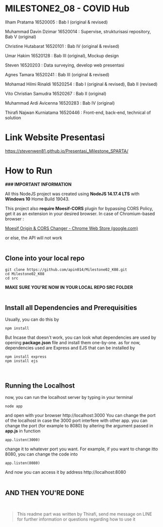# MILESTONE2_08 - COVID Hub
Ilham Pratama 16520005              : Bab I (original & revised)

Muhammad Davin Dzimar 16520014      : Supervise, strukturisasi repository, Bab V (original)

Christine Hutabarat 16520101        : Bab IV (original & revised)

Umar Hakim 16520128                 : Bab III (original), Mockup design

Steven 16520203                     : Data surveying, develop web presentasi

Agnes Tamara 16520241               : Bab III (original & revised)

Mohamad Hilmi Rinaldi 16520254      : Bab I (original & revised), Bab II (revised)

Vito Christian Samudra 16520267     : Bab II (original)

Muhammad Ardi Avicenna 16520283     : Bab IV (original)

Thirafi Najwan Kurniatama 16520446  : Front-end, back-end, technical of solution

# Link Website Presentasi
https://stevenwen81.github.io/Presentasi_Milestone_SPARTA/

# How to Run

**### IMPORTANT INFORMATION**

All this NodeJS project was created using **NodeJS 14.17.4 LTS** with **Windows 10** Home Build 19043.

This project also **require Moesif-CORS** plugin for bypassing CORS Policy, get it as an extension in your desired browser. In case of Chromium-based browser :

[Moesif Origin & CORS Changer - Chrome Web Store (google.com)](https://chrome.google.com/webstore/detail/moesif-origin-cors-change/digfbfaphojjndkpccljibejjbppifbc)
 
or else, the API will not work
<br />
<br />

## Clone into your local repo
    git clone https://github.com/apin014/Milestone02_K08.git
    cd Milestone02_K08
    cd src
**MAKE SURE YOU'RE NOW IN YOUR LOCAL REPO SRC FOLDER**
<br />
<br />
## Install all Dependencies and Prerequisities
Usually, you can do this by 

    npm install
But Incase that doesn't work, you can look what dependencies are used by opening **package.json** file and install them one-by-one.
as for now, dependencies used are Express and EJS that can be installed by

    npm install express
    npm install ejs
<br />

## Running the Localhost
now, you can run the localhost server by typing in your terminal

    node app
and open with your browser http://localhost:3000
You can change the port of the localhost in case the 3000 port interfere with other app. 
you can change the port (for example to 8080) by altering the argument passed in **app.js** in function

    app.listen(3000)
change it to whatever port you want. For example, if you want to change itto 8080, you can change the code into
  

    app.listen(8080)
And now you can access it by address http://localhost:8080
<br />
<br />

## AND THEN YOU'RE DONE
<br />

> This readme part was written by Thirafi, send me message on LINE for further information or questions regarding how to use it
